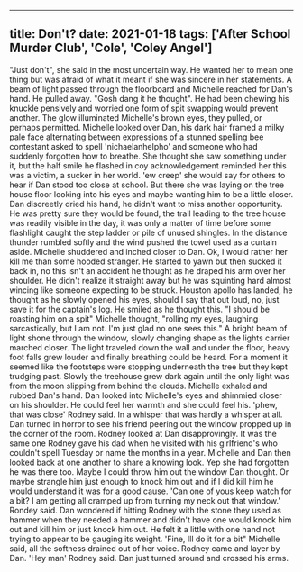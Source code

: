 
---
title: Don't?
date: 2021-01-18
tags: ['After School Murder Club', 'Cole', 'Coley Angel']
---

"Just don't", she said in the most uncertain way. He wanted her to mean one thing but was afraid of what it meant if she was sincere in her statements. A beam of light passed through the floorboard and Michelle reached for Dan's hand. He pulled away. "Gosh dang it he thought". He had been chewing his knuckle pensively and worried one form of spit swapping would prevent another. The glow illuminated Michelle's brown eyes, they pulled, or perhaps permitted. Michelle looked over Dan, his dark hair framed a milky pale face alternating between expressions of a stunned spelling bee contestant asked to spell 'nichaelanhelpho' and someone who had suddenly forgotten how to breathe. She thought she saw something under it, but the half smile he flashed in coy acknowledgement reminded her this was a victim, a sucker in her world. 'ew creep' she would say for others to hear if Dan stood too close at school. But there she was laying on the tree house floor looking into his eyes and maybe wanting him to be a little closer. Dan discreetly dried his hand, he didn't want to miss another opportunity. He was pretty sure they would be found, the trail leading to the tree house was readily visible in the day, it was only a matter of time before some flashlight caught the step ladder or pile of unused shingles. In the distance thunder rumbled softly and the wind pushed the towel used as a curtain aside. Michelle shuddered and inched closer to Dan. Ok, I would rather her kill me than some hooded stranger. He started to yawn but then sucked it back in, no this isn't an accident he thought as he draped his arm over her shoulder. He didn't realize it straight away but he was squinting hard almost wincing like someone expecting to be struck. Houston apollo has landed, he thought as he slowly opened his eyes, should I say that out loud, no, just save it for the captain's log. He smiled as he thought this. "I should be roasting him on a spit" Michelle thought, "rolling my eyes, laughing sarcastically, but I am not. I'm just glad no one sees this." A bright beam of light shone through the window, slowly changing shape as the lights carrier marched closer. The light traveled down the wall and under the floor, heavy foot falls grew louder and finally breathing could be heard. For a moment it seemed like the footsteps were stopping underneath the tree but they kept trudging past. Slowly the treehouse grew dark again until the only light was from the moon slipping from behind the clouds. Michelle exhaled and rubbed Dan's hand. Dan looked into Michelle's eyes and shimmied closer on his shoulder. He could feel her warmth and she could feel his. 'phew, that was close' Rodney said. In a whisper that was hardly a whisper at all. Dan turned in horror to see his friend peering out the window propped up in the corner of the room. Rodney looked at Dan disapprovingly. It was the same one Rodney gave his dad when he visited with his girlfriend's who couldn't spell Tuesday or name the months in a year. Michelle and Dan then looked back at one another to share a knowing look. Yep she had forgotten he was there too. Maybe I could throw him out the window Dan thought. Or maybe strangle him just enough to knock him out and if I did kill him he would understand it was for a good cause. 'Can one of yous keep watch for a bit? I am getting all cramped up from turning my neck out that window.' Rondey said. Dan wondered if hitting Rodney with the stone they used as hammer when they needed a hammer and didn't have one would knock him out and kill him or just knock him out. He felt it a little with one hand not trying to appear to be gauging its weight. 'Fine, Ill do it for a bit" Michelle said, all the softness drained out of her voice. Rodney came and layer by Dan. 'Hey man' Rodney said. Dan just turned around and crossed his arms.
